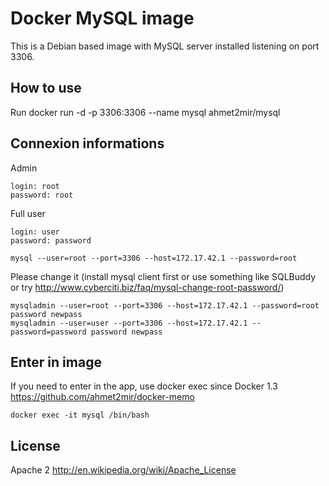 Docker MySQL image
=================

This is a Debian based image with MySQL server installed listening on port 3306. 

How to use
----------

Run 
    docker run -d -p 3306:3306 --name mysql ahmet2mir/mysql

Connexion informations
----------------------
    
Admin

    login: root
    password: root

Full user

    login: user
    password: password

    mysql --user=root --port=3306 --host=172.17.42.1 --password=root

Please change it (install mysql client first or use something like SQLBuddy or try http://www.cyberciti.biz/faq/mysql-change-root-password/)
    
    mysqladmin --user=root --port=3306 --host=172.17.42.1 --password=root password newpass
    mysqladmin --user=user --port=3306 --host=172.17.42.1 --password=password password newpass

Enter in image
--------------

If you need to enter in the app, use docker exec since Docker 1.3 https://github.com/ahmet2mir/docker-memo

    docker exec -it mysql /bin/bash
    

License
-------

Apache 2 http://en.wikipedia.org/wiki/Apache_License
